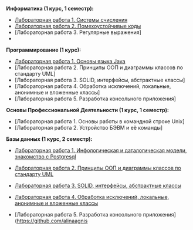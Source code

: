 <b> Информатика (1 курс, 1 семестр):</b>
- [Лабораторная работа 1. Системы счисления](https://github.com/allfeia/ITMO-Informatics-Lab1)
- [Лабораторная работа 2. Помехоустойчивые коды]()
- [Лабораторная работа 3. Регулярные выражения]
- 
<b> Программирование (1 курс):</b>
- [Лабораторная работа 1. Основы языка Java](https://github.com/allfeia/Lab1)
- [Лабораторная работа 2. Принципы ООП и диаграммы классов по стандарту UML]
- [Лабораторная работа 3. SOLID, интерфейсы, абстрактные классы]
- [Лабораторная работа 4. Обработка исключений, локальные, анонимные и вложенные классы]
- [Лабораторная работа 5. Разработка консольного приложения]

<b>Основы Профессиональной Деятельности (1 курс, 1 семестр):</b>
- [Лабораторная работа 1. Основы работы в командной строке Unix]
- [Лабораторная работа 2. Устройство БЭВМ и её команды]
  
<b> Базы данных (1 курс, 2 семестр):</b>
- [Лабораторная работа 1. Инфологическая и даталогическая модели, знакомство с Postgresql]( https://github.com/allfeia/ITMO-DataBase-Lab1)


- [Лабораторная работа 2. Принципы ООП и диаграммы классов по стандарту UML](https://github.com/alinaagnistova/ITMO/blob/main/programming/lab2)
- [Лабораторная работа 3. SOLID, интерфейсы, абстрактные классы](https://github.com/alinaagnistova/ITMO/blob/main/programming/lab3v2)
- [Лабораторная работа 4. Обработка исключений, локальные, анонимные и вложенные классы](https://github.com/alinaagnistova/ITMO/blob/main/programming/lab4) <br>
- [Лабораторная работа 5. Разработка консольного приложения](https://github.com/alinaagnis
